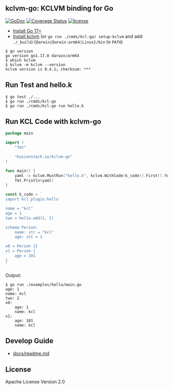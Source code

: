 ## kclvm-go: KCLVM binding for Go

[![GoDoc](https://godoc.org/github.com/KusionStack/kclvm-go?status.svg)](https://godoc.org/github.com/KusionStack/kclvm-go)
[![Coverage Status](https://coveralls.io/repos/github/KusionStack/kclvm-go/badge.svg)](https://coveralls.io/github/KusionStack/kclvm-go)
[![license](https://img.shields.io/github/license/KusionStack/kclvm-go.svg)](https://github.com/KusionStack/kclvm-go/blob/master/LICENSE)

- [Install Go 17+](https://go.dev/dl/)
- [Install kclvm](https://kusionstack.io/docs/user_docs/getting-started/install) (or `go run ./cmds/kcl-go/ setup-kclvm` and add `./_build/{Darwin|Darwin-arm64|Linux}/bin` to `PATH`)

```
$ go version
go version go1.17.8 darwin/arm64
$ which kclvm
$ kclvm -m kclvm --version
kclvm version is 0.4.1; checksum: ***
```

## Run Test and hello.k

```
$ go test ./...
$ go run ./cmds/kcl-go
$ go run ./cmds/kcl-go run hello.k
```

## Run KCL Code with kclvm-go

```go
package main

import (
	"fmt"

	"kusionstack.io/kclvm-go"
)

func main() {
	yaml := kclvm.MustRun("hello.k", kclvm.WithCode(k_code)).First().YAMLString()
	fmt.Println(yaml)
}

const k_code = `
import kcl_plugin.hello

name = "kcl"
age = 1
two = hello.add(1, 1)

schema Person:
    name: str = "kcl"
    age: int = 1

x0 = Person {}
x1 = Person {
    age = 101
}
`
```

Output:

```
$ go run ./examples/hello/main.go 
age: 1
name: kcl
two: 2
x0:
    age: 1
    name: kcl
x1:
    age: 101
    name: kcl
```

## Develop Guide

- [docs/readme.md](docs/readme.md)

## License

Apache License Version 2.0

